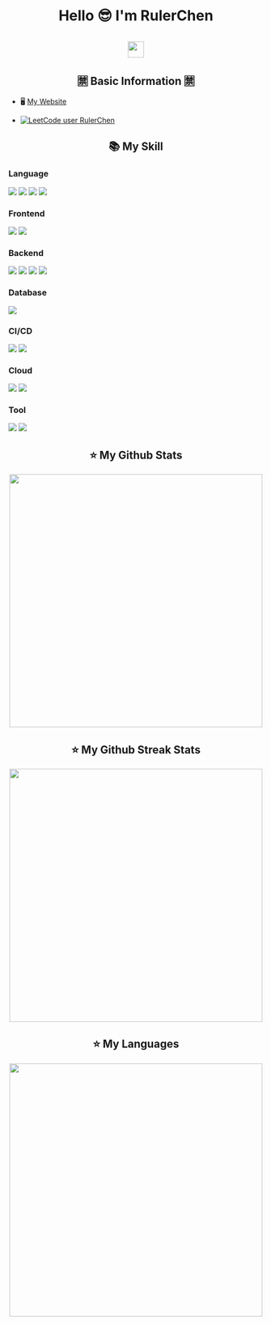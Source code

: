 <h1 align="center"> 
    Hello 😎 I'm RulerChen    
    <br></br>
    <img height="32px" 
    src="https://komarev.com/ghpvc/?username=RulerChen&style=for-the-badge&color=blue"/>
</h1>

<h2 align="center"> 🈲 Basic Information 🈲 </h2>

- 🖥️ [My Website](https://rulerchen.github.io/RulerChen-Website/)  

<!-- - 🏫 [Dept. of Information Management, National Taiwan University](https://management.ntu.edu.tw/IM)   -->

- [![LeetCode user RulerChen](https://img.shields.io/badge/dynamic/json?style=for-the-badge&labelColor=black&color=%23ffa116&label=Rating&query=rating&url=https%3A%2F%2Fleetcode-badge.vercel.app%2Fapi%2Fusers%2FRulerChen&logo=leetcode&logoColor=yellow)](https://leetcode.com/RulerChen/)

<h2 align="center"> 📚 My Skill </h2>

<h3>Language</h3>
<span>
    <img src="https://img.shields.io/badge/C%2B%2B-00599C?style=for-the-badge&logo=c%2B%2B&logoColor=white">
    <img src="https://img.shields.io/badge/Python-FFD43B?style=for-the-badge&logo=python&logoColor=blue">
    <img src="https://img.shields.io/badge/JavaScript-323330?style=for-the-badge&logo=javascript&logoColor=F7DF1E">
    <img src="https://img.shields.io/badge/TypeScript-007ACC?style=for-the-badge&logo=typescript&logoColor=white">
</span>

<h3>Frontend</h3>
<span>
    <img src="https://img.shields.io/badge/React-20232A?style=for-the-badge&logo=react&logoColor=61DAFB">
    <img src="https://img.shields.io/badge/next%20js-000000?style=for-the-badge&logo=nextdotjs&logoColor=white">
</span>

<h3>Backend</h3>
<span>
    <img src="https://img.shields.io/badge/Node.js-339933?style=for-the-badge&logo=nodedotjs&logoColor=white">
    <img src="https://img.shields.io/badge/Express.js-000000?style=for-the-badge&logo=express&logoColor=white">
    <img src="https://img.shields.io/badge/Docker-2CA5E0?style=for-the-badge&logo=docker&logoColor=white">
    <img src="https://img.shields.io/badge/kubernetes-326ce5.svg?&style=for-the-badge&logo=kubernetes&logoColor=white">
</span>

<h3>Database</h3>
<span>
    <img src="https://img.shields.io/badge/PostgreSQL-316192?style=for-the-badge&logo=postgresql&logoColor=white">
</span>

<h3>CI/CD</h3>
<span>
    <img src="https://img.shields.io/badge/GitHub_Actions-2088FF?style=for-the-badge&logo=github-actions&logoColor=white">
    <img src="https://img.shields.io/badge/Jenkins-D24939?style=for-the-badge&logo=Jenkins&logoColor=white">
</span>

<h3>Cloud</h3>
<span>
    <img src="https://img.shields.io/badge/Terraform-7B42BC?style=for-the-badge&logo=terraform&logoColor=white">
    <img src="https://img.shields.io/badge/Google_Cloud-4285F4?style=for-the-badge&logo=google-cloud&logoColor=white">
</span>

<h3>Tool</h3>
<span>
    <img src="https://img.shields.io/badge/GitHub-100000?style=for-the-badge&logo=github&logoColor=white">
    <img src="https://img.shields.io/badge/LaTeX-47A141?style=for-the-badge&logo=LaTeX&logoColor=white">
</span>


<h2 align="center"> ⭐ My Github Stats</h2>
<div align="center">
    <img src="https://github-readme-stats.vercel.app/api?username=RulerChen&show_icons=true&theme=onedark" width="500px">
</div>

<h2 align="center"> ⭐ My Github Streak Stats</h2>
<div align="center">
    <img src="https://streak-stats.demolab.com/?user=RulerChen&theme=onedark" width="500px">
</div>

<h2 align="center"> ⭐ My Languages</h2>
<div align="center">
    <img src="https://github-readme-stats.vercel.app/api/top-langs/?username=RulerChen&layout=compact&langs_count=8&theme=onedark" width="500px">
</div>
